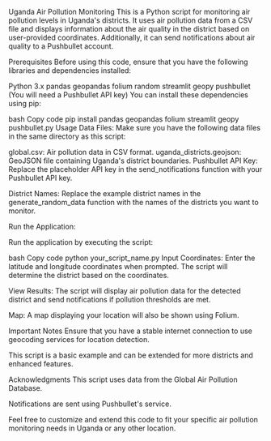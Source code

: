Uganda Air Pollution Monitoring
This is a Python script for monitoring air pollution levels in Uganda's districts. It uses air pollution data from a CSV file and displays information about the air quality in the district based on user-provided coordinates. Additionally, it can send notifications about air quality to a Pushbullet account.

Prerequisites
Before using this code, ensure that you have the following libraries and dependencies installed:

Python 3.x
pandas
geopandas
folium
random
streamlit
geopy
pushbullet (You will need a Pushbullet API key)
You can install these dependencies using pip:

bash
Copy code
pip install pandas geopandas folium streamlit geopy pushbullet.py
Usage
Data Files: Make sure you have the following data files in the same directory as this script:

global.csv: Air pollution data in CSV format.
uganda_districts.geojson: GeoJSON file containing Uganda's district boundaries.
Pushbullet API Key: Replace the placeholder API key in the send_notifications function with your Pushbullet API key.

District Names: Replace the example district names in the generate_random_data function with the names of the districts you want to monitor.

Run the Application:

Run the application by executing the script:

bash
Copy code
python your_script_name.py
Input Coordinates: Enter the latitude and longitude coordinates when prompted. The script will determine the district based on the coordinates.

View Results: The script will display air pollution data for the detected district and send notifications if pollution thresholds are met.

Map: A map displaying your location will also be shown using Folium.

Important Notes
Ensure that you have a stable internet connection to use geocoding services for location detection.

This script is a basic example and can be extended for more districts and enhanced features.

Acknowledgments
This script uses data from the Global Air Pollution Database.

Notifications are sent using Pushbullet's service.

Feel free to customize and extend this code to fit your specific air pollution monitoring needs in Uganda or any other location.